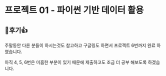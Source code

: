 # 프로젝트 01 - 파이썬 기반 데이터 활용

## 💪후기👍

 주말동안 다른 분들이 하시는것도 참고하고 구글링도 하면서 프로젝트 6번까지 완료 하였습니다.

아직 4, 5, 6번은 미흡한 부분이 있기 때문에 제출하고도 조금 더 공부 해보도록 하겠습니다.